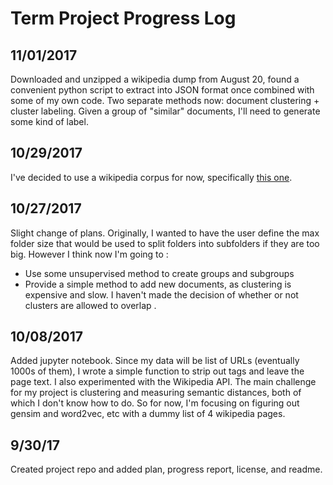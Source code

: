 # Term Project Progress Log


## 11/01/2017
Downloaded and unzipped a wikipedia dump from August 20, found a convenient python script to extract into JSON format once combined with some of my own code.
Two separate methods now: document clustering + cluster labeling. Given a group of "similar" documents, I'll need to generate some kind of label.

## 10/29/2017
I've decided to use a wikipedia corpus for now, specifically [this one](http://www.cs.upc.edu/~nlp/wikicorpus/).


## 10/27/2017
Slight change of plans. Originally, I wanted to have the user define the max folder size that would be used to split folders into subfolders if they are too big. However I think now I'm going to :
- Use some unsupervised method to create groups and subgroups
- Provide a simple method to add new documents, as clustering is expensive and slow.
I haven't made the decision of whether or not clusters are allowed to overlap .

## 10/08/2017
Added jupyter notebook. Since my data will be list of URLs (eventually 1000s of them), I wrote a simple function to strip out tags and leave the page text. I also experimented with the Wikipedia API. The main challenge for my project is clustering and measuring semantic distances, both of which I don't know how to do. So for now, I'm focusing on figuring out gensim and word2vec, etc with a dummy list of 4 wikipedia pages.

## 9/30/17
Created project repo and added plan, progress report, license, and readme.

